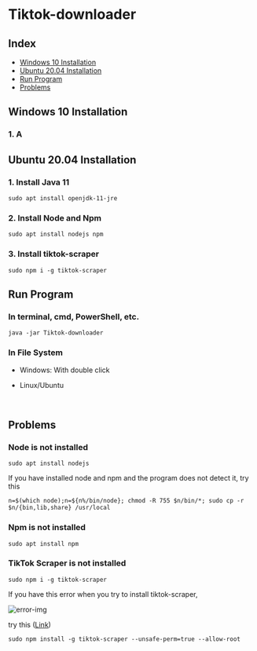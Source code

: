 # Tiktok-downloader

## Index
 * [Windows 10 Installation](#windows-10-installation)
 * [Ubuntu 20.04 Installation](#ubuntu-2004-installation)
 * [Run Program](#run-program)
 * [Problems](#problems)

## Windows 10 Installation

### 1. A

## Ubuntu 20.04 Installation

### 1. Install Java 11

```
sudo apt install openjdk-11-jre 
```

### 2. Install Node and Npm

``` 
sudo apt install nodejs npm
```

### 3. Install tiktok-scraper

``` 
sudo npm i -g tiktok-scraper
```

## Run Program

### In terminal, cmd, PowerShell, etc.

```
java -jar Tiktok-downloader
```

### In File System

* Windows: With double click

* Linux/Ubuntu

<br />

## Problems

### Node is not installed

``` 
sudo apt install nodejs 
```

If you have installed node and npm and the program does not detect it, try this

``` 
n=$(which node);n=${n%/bin/node}; chmod -R 755 $n/bin/*; sudo cp -r $n/{bin,lib,share} /usr/local 
```

### Npm is not installed

``` 
sudo apt install npm 
```

### TikTok Scraper is not installed

``` 
sudo npm i -g tiktok-scraper 
```

If you have this error when you try to install tiktok-scraper,

![error-img](http://imgfz.com/i/XxfG0ho.png)

try this ([Link](https://stackoverflow.com/questions/49679808/error-eacces-permission-denied-mkdir-usr-local-lib-node-modules-node-sass-b))

``` 
sudo npm install -g tiktok-scraper --unsafe-perm=true --allow-root 
```

